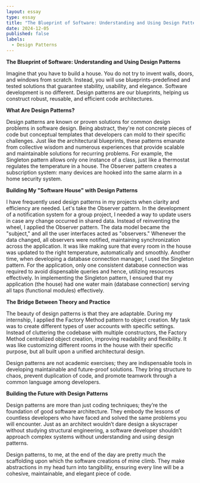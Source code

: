 ```yaml
---
layout: essay
type: essay
title: "The Blueprint of Software: Understanding and Using Design Patterns"
date: 2024-12-05
published: false
labels:
  - Design Patterns
---
```

**The Blueprint of Software: Understanding and Using Design Patterns**

Imagine that you have to build a house. You do not try to invent walls, doors, and windows from scratch. Instead, you will use blueprints-predefined and tested solutions that guarantee stability, usability, and elegance. Software development is no different. Design patterns are our blueprints, helping us construct robust, reusable, and efficient code architectures.

**What Are Design Patterns?**

Design patterns are known or proven solutions for common design problems in software design. Being abstract, they're not concrete pieces of code but conceptual templates that developers can mold to their specific challenges. Just like the architectural blueprints, these patterns emanate from collective wisdom and numerous experiences that provide scalable and maintainable solutions for recurring problems.
For example, the Singleton pattern allows only one instance of a class, just like a thermostat regulates the temperature in a house. The Observer pattern creates a subscription system: many devices are hooked into the same alarm in a home security system. 

**Building My "Software House" with Design Patterns**

I have frequently used design patterns in my projects when clarity and efficiency are needed. Let's take the Observer pattern. In the development of a notification system for a group project, I needed a way to update users in case any change occurred in shared data. Instead of reinventing the wheel, I applied the Observer pattern. The data model became the "subject," and all the user interfaces acted as "observers." Whenever the data changed, all observers were notified, maintaining synchronization across the application. It was like making sure that every room in the house was updated to the right temperature, automatically and smoothly.
Another time, when developing a database connection manager, I used the Singleton pattern. For the application, only one consistent database connection was required to avoid dispensable queries and hence, utilizing resources effectively. In implementing the Singleton pattern, I ensured that my application (the house) had one water main (database connection) serving all taps (functional modules) effectively.

**The Bridge Between Theory and Practice**

The beauty of design patterns is that they are adaptable. During my internship, I applied the Factory Method pattern to object creation. My task was to create different types of user accounts with specific settings. Instead of cluttering the codebase with multiple constructors, the Factory Method centralized object creation, improving readability and flexibility. It was like customizing different rooms in the house with their specific purpose, but all built upon a unified architectural design.

Design patterns are not academic exercises; they are indispensable tools in developing maintainable and future-proof solutions. They bring structure to chaos, prevent duplication of code, and promote teamwork through a common language among developers.

**Building the Future with Design Patterns**

Design patterns are more than just coding techniques; they’re the foundation of good software architecture. They embody the lessons of countless developers who have faced and solved the same problems you will encounter. Just as an architect wouldn’t dare design a skyscraper without studying structural engineering, a software developer shouldn’t approach complex systems without understanding and using design patterns.

Design patterns, to me, at the end of the day are pretty much the scaffolding upon which the software creations of mine climb. They make abstractions in my head turn into tangibility, ensuring every line will be a cohesive, maintainable, and elegant piece of code.

